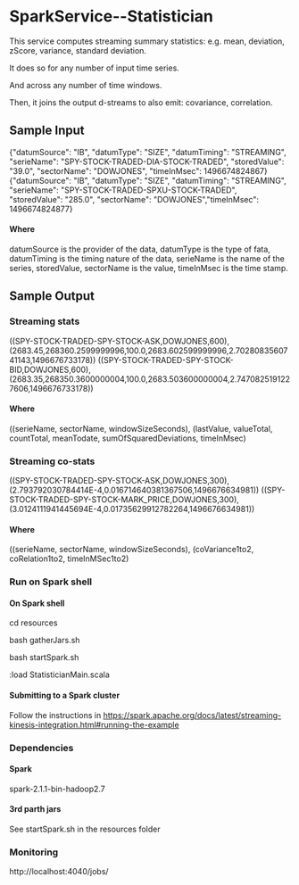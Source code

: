 # SparkService--Statistician

This service computes streaming summary statistics: e.g. mean, deviation, zScore, variance, standard deviation.

It does so for any number of input time series.

And across any number of time windows.

Then, it joins the output d-streams to also emit: covariance, correlation.
 

## Sample Input

{"datumSource": "IB", "datumType": "SIZE", "datumTiming": "STREAMING", "serieName": "SPY-STOCK-TRADED-DIA-STOCK-TRADED", "storedValue": "39.0", "sectorName": "DOWJONES", "timeInMsec": 1496674824867} 
{"datumSource": "IB", "datumType": "SIZE", "datumTiming": "STREAMING", "serieName": "SPY-STOCK-TRADED-SPXU-STOCK-TRADED", "storedValue": "285.0", "sectorName": "DOWJONES","timeInMsec": 1496674824877} 

#### Where
datumSource is the provider of the data, datumType is the type of fata, datumTiming is the timing nature of the data, serieName is the name of the series, storedValue, sectorName is the value, timeInMsec is the time stamp.

## Sample Output 

### Streaming stats

((SPY-STOCK-TRADED-SPY-STOCK-ASK,DOWJONES,600),(2683.45,268360.2599999996,100.0,2683.602599999996,2.7028083560741143,1496676733178))
((SPY-STOCK-TRADED-SPY-STOCK-BID,DOWJONES,600),(2683.35,268350.3600000004,100.0,2683.503600000004,2.7470825191227606,1496676733178))

#### Where
((serieName, sectorName, windowSizeSeconds), (lastValue, valueTotal, countTotal, meanTodate, sumOfSquaredDeviations, timeInMsec)

### Streaming co-stats

((SPY-STOCK-TRADED-SPY-STOCK-ASK,DOWJONES,300),(2.793792030784414E-4,0.016714640381367506,1496676634981))
((SPY-STOCK-TRADED-SPY-STOCK-MARK_PRICE,DOWJONES,300),(3.0124111941445694E-4,0.01735629912782264,1496676634981))

#### Where
((serieName, sectorName, windowSizeSeconds), (coVariance1to2, coRelation1to2, timeInMSec1to2)


### Run on Spark shell

#### On Spark shell

cd resources

bash gatherJars.sh 

bash startSpark.sh 

:load StatisticianMain.scala 


#### Submitting to a Spark cluster

Follow the instructions in https://spark.apache.org/docs/latest/streaming-kinesis-integration.html#running-the-example


### Dependencies

#### Spark

spark-2.1.1-bin-hadoop2.7

#### 3rd parth jars

See startSpark.sh in the resources folder



### Monitoring

http://localhost:4040/jobs/